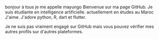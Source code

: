 bonjour à tous 
je me appelle  mayungo 
Bienvenue sur ma page GitHub. 
Je suis étudiante en intelligence artificielle. 
actuellement en études au Maroc 
J'aime. J'adore python, R, dart et flutter.

Je ne suis pas vraiment engagé sur GitHub mais vous pouvez vérifier mes autres profils sur d'autres plateformes. 